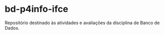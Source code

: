 # bd-p4info-ifce
 Repositório destinado às atividades e avaliações da disciplina de Banco de Dados.

